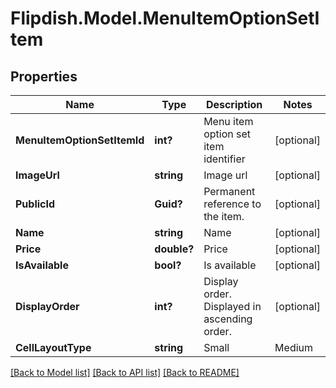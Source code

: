 # Flipdish.Model.MenuItemOptionSetItem
## Properties

Name | Type | Description | Notes
------------ | ------------- | ------------- | -------------
**MenuItemOptionSetItemId** | **int?** | Menu item option set item identifier | [optional] 
**ImageUrl** | **string** | Image url | [optional] 
**PublicId** | **Guid?** | Permanent reference to the item. | [optional] 
**Name** | **string** | Name | [optional] 
**Price** | **double?** | Price | [optional] 
**IsAvailable** | **bool?** | Is available | [optional] 
**DisplayOrder** | **int?** | Display order. Displayed in ascending order. | [optional] 
**CellLayoutType** | **string** | Small | Medium | Large  Affects the layout of the menu. | [optional] 

[[Back to Model list]](../README.md#documentation-for-models) [[Back to API list]](../README.md#documentation-for-api-endpoints) [[Back to README]](../README.md)

